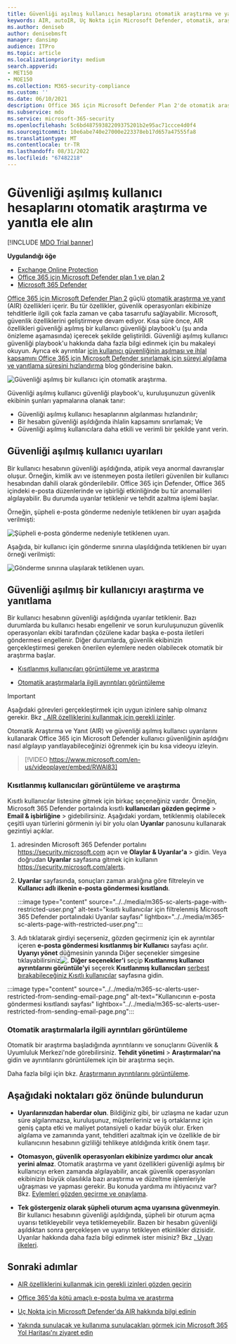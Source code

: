 ```yaml
---
title: Güvenliği aşılmış kullanıcı hesaplarını otomatik araştırma ve yanıtla ele alın
keywords: AIR, autoIR, Uç Nokta için Microsoft Defender, otomatik, araştırma, yanıt, düzeltme, tehditler, gelişmiş, tehdit, koruma, güvenliği aşıldı
ms.author: deniseb
author: denisebmsft
manager: dansimp
audience: ITPro
ms.topic: article
ms.localizationpriority: medium
search.appverid:
- MET150
- MOE150
ms.collection: M365-security-compliance
ms.custom: ''
ms.date: 06/10/2021
description: Office 365 için Microsoft Defender Plan 2'de otomatik araştırma ve yanıt özellikleriyle güvenliği aşılmış kullanıcı hesaplarını algılama ve ele alma sürecini nasıl hızlandıracağınızı öğrenin.
ms.subservice: mdo
ms.service: microsoft-365-security
ms.openlocfilehash: 5c6bd48759382209375201b2e95ac71ccce4d0f4
ms.sourcegitcommit: 10e6abe740e27000e223378eb17d657a47555fa8
ms.translationtype: MT
ms.contentlocale: tr-TR
ms.lasthandoff: 08/31/2022
ms.locfileid: "67482218"
---
```

# <a name="address-compromised-user-accounts-with-automated-investigation-and-response"></a>Güvenliği aşılmış kullanıcı hesaplarını otomatik araştırma ve yanıtla ele alın

[!INCLUDE [MDO Trial banner](../includes/mdo-trial-banner.md)]

**Uygulandığı öğe**
- [Exchange Online Protection](exchange-online-protection-overview.md)
- [Office 365 için Microsoft Defender plan 1 ve plan 2](defender-for-office-365.md)
- [Microsoft 365 Defender](../defender/microsoft-365-defender.md)

[Office 365 için Microsoft Defender Plan 2](defender-for-office-365.md#microsoft-defender-for-office-365-plan-1-and-plan-2) güçlü [otomatik araştırma ve yanıt](office-365-air.md) (AIR) özellikleri içerir. Bu tür özellikler, güvenlik operasyonları ekibinize tehditlerle ilgili çok fazla zaman ve çaba tasarrufu sağlayabilir. Microsoft, güvenlik özelliklerini geliştirmeye devam ediyor. Kısa süre önce, AIR özellikleri güvenliği aşılmış bir kullanıcı güvenliği playbook'u (şu anda önizleme aşamasında) içerecek şekilde geliştirildi. Güvenliği aşılmış kullanıcı güvenliği playbook'u hakkında daha fazla bilgi edinmek için bu makaleyi okuyun. Ayrıca ek ayrıntılar [için kullanıcı güvenliğinin aşılması ve ihlal kapsamını Office 365 için Microsoft Defender sınırlamak için süreyi algılama ve yanıtlama süresini hızlandırma](https://techcommunity.microsoft.com/t5/Security-Privacy-and-Compliance/Speed-up-time-to-detect-and-respond-to-user-compromise-and-limit/ba-p/977053) blog gönderisine bakın.

![Güvenliği aşılmış bir kullanıcı için otomatik araştırma.](/microsoft-365/media/office365atp-compduserinvestigation.jpg)

Güvenliği aşılmış kullanıcı güvenliği playbook'u, kuruluşunuzun güvenlik ekibinin şunları yapmalarına olanak tanır:

- Güvenliği aşılmış kullanıcı hesaplarının algılanması hızlandırılır;
- Bir hesabın güvenliği aşıldığında ihlalin kapsamını sınırlamak; Ve
- Güvenliği aşılmış kullanıcılara daha etkili ve verimli bir şekilde yanıt verin.

## <a name="compromised-user-alerts"></a>Güvenliği aşılmış kullanıcı uyarıları

Bir kullanıcı hesabının güvenliği aşıldığında, atipik veya anormal davranışlar oluşur. Örneğin, kimlik avı ve istenmeyen posta iletileri güvenilen bir kullanıcı hesabından dahili olarak gönderilebilir. Office 365 için Defender, Office 365 içindeki e-posta düzenlerinde ve işbirliği etkinliğinde bu tür anomalileri algılayabilir. Bu durumda uyarılar tetiklenir ve tehdit azaltma işlemi başlar.

Örneğin, şüpheli e-posta gönderme nedeniyle tetiklenen bir uyarı aşağıda verilmişti:

![Şüpheli e-posta gönderme nedeniyle tetiklenen uyarı.](/microsoft-365/media/office365atp-suspiciousemailsendalert.jpg)

Aşağıda, bir kullanıcı için gönderme sınırına ulaşıldığında tetiklenen bir uyarı örneği verilmişti:

![Gönderme sınırına ulaşılarak tetiklenen uyarı.](/microsoft-365/media/office365atp-sendinglimitreached.jpg)

## <a name="investigate-and-respond-to-a-compromised-user"></a>Güvenliği aşılmış bir kullanıcıyı araştırma ve yanıtlama

Bir kullanıcı hesabının güvenliği aşıldığında uyarılar tetiklenir. Bazı durumlarda bu kullanıcı hesabı engellenir ve sorun kuruluşunuzun güvenlik operasyonları ekibi tarafından çözülene kadar başka e-posta iletileri göndermesi engellenir. Diğer durumlarda, güvenlik ekibinizin gerçekleştirmesi gereken önerilen eylemlere neden olabilecek otomatik bir araştırma başlar.

- [Kısıtlanmış kullanıcıları görüntüleme ve araştırma](#view-and-investigate-restricted-users)

- [Otomatik araştırmalarla ilgili ayrıntıları görüntüleme](#view-details-about-automated-investigations)

> [!IMPORTANT]
> Aşağıdaki görevleri gerçekleştirmek için uygun izinlere sahip olmanız gerekir. Bkz [. AIR özelliklerini kullanmak için gerekli izinler](office-365-air.md#required-permissions-to-use-air-capabilities).

Otomatik Araştırma ve Yanıt (AIR) ve güvenliği aşılmış kullanıcı uyarılarını kullanarak Office 365 için Microsoft Defender kullanıcı güvenliğinin aşıldığını nasıl algılayıp yanıtlayabileceğinizi öğrenmek için bu kısa videoyu izleyin.
> [!VIDEO https://www.microsoft.com/en-us/videoplayer/embed/RWAl83]

### <a name="view-and-investigate-restricted-users"></a>Kısıtlanmış kullanıcıları görüntüleme ve araştırma

Kısıtlı kullanıcılar listesine gitmek için birkaç seçeneğiniz vardır. Örneğin, Microsoft 365 Defender portalında kısıtlı **kullanıcıları** **gözden geçirme** \> **Email & işbirliğine** \> gidebilirsiniz. Aşağıdaki yordam, tetiklenmiş olabilecek çeşitli uyarı türlerini görmenin iyi bir yolu olan **Uyarılar** panosunu kullanarak gezintiyi açıklar.

1. adresinden Microsoft 365 Defender portalını <https://security.microsoft.com> açın ve **Olaylar & Uyarılar'a** \> gidin. Veya doğrudan **Uyarılar** sayfasına gitmek için kullanın <https://security.microsoft.com/alerts>.

2. **Uyarılar** sayfasında, sonuçları zaman aralığına göre filtreleyin ve **Kullanıcı adlı ilkenin e-posta göndermesi kısıtlandı**.

   :::image type="content" source="../../media/m365-sc-alerts-page-with-restricted-user.png" alt-text="kısıtlı kullanıcılar için filtrelenmiş Microsoft 365 Defender portalındaki Uyarılar sayfası" lightbox="../../media/m365-sc-alerts-page-with-restricted-user.png":::

3. Adı tıklatarak girdiyi seçerseniz, gözden geçirmeniz için ek ayrıntılar içeren **e-posta göndermesi kısıtlanmış bir Kullanıcı** sayfası açılır. **Uyarıyı yönet** düğmesinin yanında Diğer seçenekler simgesine tıklayabilirsiniz![.](../../media/m365-cc-sc-more-actions-icon.png) **Diğer seçenekler'i** seçip **Kısıtlanmış kullanıcı ayrıntılarını görüntüle'yi** seçerek **Kısıtlanmış kullanıcıları** [serbest bırakabileceğiniz Kısıtlı kullanıcılar](removing-user-from-restricted-users-portal-after-spam.md) sayfasına gidin.

  :::image type="content" source="../../media/m365-sc-alerts-user-restricted-from-sending-email-page.png" alt-text="Kullanıcının e-posta göndermesi kısıtlandı sayfası" lightbox="../../media/m365-sc-alerts-user-restricted-from-sending-email-page.png":::

### <a name="view-details-about-automated-investigations"></a>Otomatik araştırmalarla ilgili ayrıntıları görüntüleme

Otomatik bir araştırma başladığında ayrıntılarını ve sonuçlarını Güvenlik & Uyumluluk Merkezi'nde görebilirsiniz. **Tehdit yönetimi** \> **Araştırmaları'na** gidin ve ayrıntılarını görüntülemek için bir araştırma seçin.

Daha fazla bilgi için bkz. [Araştırmanın ayrıntılarını görüntüleme](air-view-investigation-results.md).

## <a name="keep-the-following-points-in-mind"></a>Aşağıdaki noktaları göz önünde bulundurun

- **Uyarılarınızdan haberdar olun**. Bildiğiniz gibi, bir uzlaşma ne kadar uzun süre algılanmazsa, kuruluşunuz, müşterileriniz ve iş ortaklarınız için geniş çapta etki ve maliyet potansiyeli o kadar büyük olur. Erken algılama ve zamanında yanıt, tehditleri azaltmak için ve özellikle de bir kullanıcının hesabının gizliliği tehlikeye atıldığında kritik önem taşır.

- **Otomasyon, güvenlik operasyonları ekibinize yardımcı olur ancak yerini almaz**. Otomatik araştırma ve yanıt özellikleri güvenliği aşılmış bir kullanıcıyı erken zamanda algılayabilir, ancak güvenlik operasyonları ekibinizin büyük olasılıkla bazı araştırma ve düzeltme işlemleriyle uğraşması ve yapması gerekir. Bu konuda yardıma mı ihtiyacınız var? Bkz. [Eylemleri gözden geçirme ve onaylama](air-review-approve-pending-completed-actions.md).

- **Tek göstergeniz olarak şüpheli oturum açma uyarısına güvenmeyin**. Bir kullanıcı hesabının güvenliği aşıldığında, şüpheli bir oturum açma uyarısı tetikleyebilir veya tetiklemeyebilir. Bazen bir hesabın güvenliği aşıldıktan sonra gerçekleşen ve uyarıyı tetikleyen etkinlikler dizisidir. Uyarılar hakkında daha fazla bilgi edinmek ister misiniz? Bkz [. Uyarı ilkeleri](../../compliance/alert-policies.md).

## <a name="next-steps"></a>Sonraki adımlar

- [AIR özelliklerini kullanmak için gerekli izinleri gözden geçirin](office-365-air.md#required-permissions-to-use-air-capabilities)

- [Office 365'da kötü amaçlı e-posta bulma ve araştırma](investigate-malicious-email-that-was-delivered.md)

- [Uç Nokta için Microsoft Defender'da AIR hakkında bilgi edinin](/windows/security/threat-protection/microsoft-defender-atp/automated-investigations)

- [Yakında sunulacak ve kullanıma sunulacakları görmek için Microsoft 365 Yol Haritası'nı ziyaret edin](https://www.microsoft.com/microsoft-365/roadmap?filters=)

